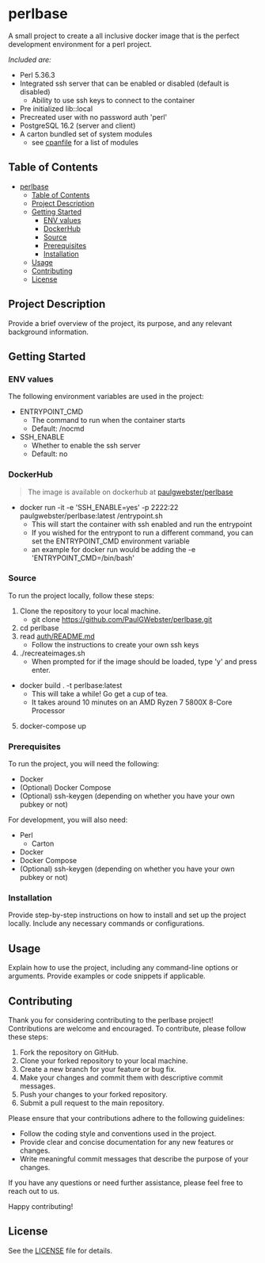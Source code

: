 # perlbase

A small project to create a all inclusive docker image that is the perfect 
development environment for a perl project.

*Included are:*
- Perl 5.36.3
- Integrated ssh server that can be enabled or disabled (default is disabled)
    - Ability to use ssh keys to connect to the container
- Pre initialized lib::local
- Precreated user with no password auth 'perl'
- PostgreSQL 16.2 (server and client)
- A carton bundled set of system modules
    - see [cpanfile](asset/src/carton/cpanfile) for a list of modules

## Table of Contents

- [perlbase](#perlbase)
  - [Table of Contents](#table-of-contents)
  - [Project Description](#project-description)
  - [Getting Started](#getting-started)
    - [ENV values](#env-values)
    - [DockerHub](#dockerhub)
    - [Source](#source)
    - [Prerequisites](#prerequisites)
    - [Installation](#installation)
  - [Usage](#usage)
  - [Contributing](#contributing)
  - [License](#license)

## Project Description

Provide a brief overview of the project, its purpose, and any relevant background information.

## Getting Started

### ENV values

The following environment variables are used in the project:

* ENTRYPOINT_CMD
  - The command to run when the container starts
  - Default: /nocmd
* SSH_ENABLE
  - Whether to enable the ssh server
  - Default: no

### DockerHub

> The image is available on dockerhub at [paulgwebster/perlbase](https://hub.docker.com/repository/docker/paulgwebster/perlbase)

  - docker run -it -e 'SSH_ENABLE=yes' -p 2222:22 paulgwebster/perlbase:latest /entrypoint.sh
    - This will start the container with ssh enabled and run the entrypoint
    - If you wished for the entrypont to run a different command, you can set the ENTRYPOINT_CMD environment variable
    - an example for docker run would be adding the -e 'ENTRYPOINT_CMD=/bin/bash' 

### Source

To run the project locally, follow these steps:

1. Clone the repository to your local machine.
   - git clone https://github.com/PaulGWebster/perlbase.git
2. cd perlbase
3. read [auth/README.md](auth/README.md)
   - Follow the instructions to create your own ssh keys
4. ./recreateimages.sh
   - When prompted for if the image should be loaded, type 'y' and press enter.
 - docker build . -t perlbase:latest
   - This will take a while!  Go get a cup of tea.
   - It takes around 10 minutes on an AMD Ryzen 7 5800X 8-Core Processor
5. docker-compose up

### Prerequisites

To run the project, you will need the following:

- Docker
- (Optional) Docker Compose
- (Optional) ssh-keygen (depending on whether you have your own pubkey or not)

For development, you will also need:

- Perl
  - Carton
- Docker
- Docker Compose
- (Optional) ssh-keygen (depending on whether you have your own pubkey or not)


### Installation

Provide step-by-step instructions on how to install and set up the project locally. Include any necessary commands or configurations.

## Usage

Explain how to use the project, including any command-line options or arguments. Provide examples or code snippets if applicable.

## Contributing

Thank you for considering contributing to the perlbase project! Contributions are welcome and encouraged. To contribute, please follow these steps:

1. Fork the repository on GitHub.
2. Clone your forked repository to your local machine.
3. Create a new branch for your feature or bug fix.
4. Make your changes and commit them with descriptive commit messages.
5. Push your changes to your forked repository.
6. Submit a pull request to the main repository.

Please ensure that your contributions adhere to the following guidelines:
- Follow the coding style and conventions used in the project.
- Provide clear and concise documentation for any new features or changes.
- Write meaningful commit messages that describe the purpose of your changes.

If you have any questions or need further assistance, please feel free to reach out to us.

Happy contributing!


## License

See the [LICENSE](LICENSE) file for details.

